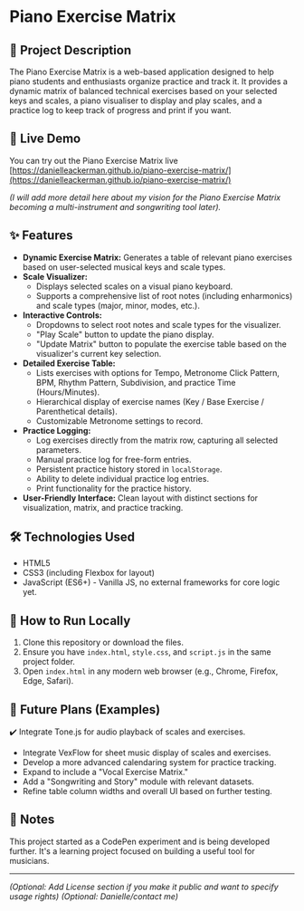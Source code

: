 # Piano Exercise Matrix

## 🎹 Project Description

The Piano Exercise Matrix is a web-based application designed to help piano students and enthusiasts organize  practice and track it. It provides a dynamic matrix of balanced technical exercises based on your selected keys and scales, a piano visualiser to display and play scales, and a practice log to keep track of progress and print if you want.

## 🚀 Live Demo

You can try out the Piano Exercise Matrix live [https://danielleackerman.github.io/piano-exercise-matrix/](https://danielleackerman.github.io/piano-exercise-matrix/)

*(I will add more detail here about my vision for the Piano Exercise Matrix becoming a multi-instrument and songwriting tool later).*

## ✨ Features

* **Dynamic Exercise Matrix:** Generates a table of relevant piano exercises based on user-selected musical keys and scale types.
* **Scale Visualizer:**
    * Displays selected scales on a visual piano keyboard.
    * Supports a comprehensive list of root notes (including enharmonics) and scale types (major, minor, modes, etc.).
* **Interactive Controls:**
    * Dropdowns to select root notes and scale types for the visualizer.
    * "Play Scale" button to update the piano display.
    * "Update Matrix" button to populate the exercise table based on the visualizer's current key selection.
* **Detailed Exercise Table:**
    * Lists exercises with options for Tempo, Metronome Click Pattern, BPM, Rhythm Pattern, Subdivision, and practice Time (Hours/Minutes).
    * Hierarchical display of exercise names (Key / Base Exercise / Parenthetical details).
    * Customizable Metronome settings to record.
* **Practice Logging:**
    * Log exercises directly from the matrix row, capturing all selected parameters.
    * Manual practice log for free-form entries.
    * Persistent practice history stored in `localStorage`.
    * Ability to delete individual practice log entries.
    * Print functionality for the practice history.
* **User-Friendly Interface:** Clean layout with distinct sections for visualization, matrix, and practice tracking.

## 🛠️ Technologies Used

* HTML5
* CSS3 (including Flexbox for layout)
* JavaScript (ES6+) - Vanilla JS, no external frameworks for core logic yet.

## 🚀 How to Run Locally

1.  Clone this repository or download the files.
2.  Ensure you have `index.html`, `style.css`, and `script.js` in the same project folder.
3.  Open `index.html` in any modern web browser (e.g., Chrome, Firefox, Edge, Safari).


## 🔮 Future Plans (Examples)

✔️ Integrate Tone.js for audio playback of scales and exercises.
* Integrate VexFlow for sheet music display of scales and exercises.
* Develop a more advanced calendaring system for practice tracking.
* Expand to include a "Vocal Exercise Matrix."
* Add a "Songwriting and Story" module with relevant datasets.
* Refine table column widths and overall UI based on further testing.

## 📝 Notes

This project started as a CodePen experiment and is being developed further. It's a learning project focused on building a useful tool for musicians.

---

*(Optional: Add License section if you make it public and want to specify usage rights)*
*(Optional: Danielle/contact me)*
